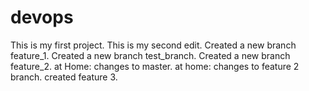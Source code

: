 # devops
This is my first project. 
This is my second edit.
Created a new branch feature_1.
Created a new branch test_branch.
Created a new branch feature_2.
at Home: changes to master.
at home: changes to feature 2 branch.
created feature 3.
